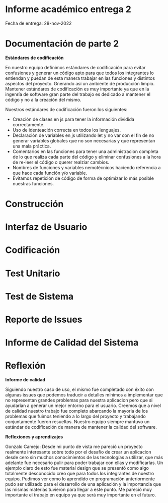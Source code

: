 # Informe académico entrega 2
Fecha de entrega: 28-nov-2022

# Documentación de parte 2 

**Estándares de codificación**

En nuestro equipo definimos estándares de codificación para evitar confusiones y generar un código apto para que todos los integrantes lo entiendan y puedan de esta manera trabajar en las funciones y distintos aspectos del proyecto. Gnerando así un ambiente de producción limpio.
Mantener estándares de codificación es muy importante ya que en la ingenría de software gran parte del trabajo es dedicado a mantener el código y no a la creación del mismo.

Nuestros estándares de codificación fueron los siguientes:

- Creación de clases en js para tener la información dividida correctamente.
- Uso de identeación correcta en todos los lenguajes.
- Declaración de variables en js utilizando let y no var con el fin de no generar variables globales que no son necesarias y que representan una mala práctica.
- Comentarios en las funciones para tener una administracion completa de lo que realiza cada parte del código y eliminar confusiones a la hora de re-leer el código o querer realziar cambios.
- Nombres de funciones y variables nemotécnicos haciendo referencia a que hace cada función y/o variable.
- Evitamos repetición de código de forma de optimizar lo más posible nuestras funciones.

# Construcción



# Interfaz de Usuario

# Codificación

# Test Unitario

# Test de Sistema

# Reporte de Issues

# Informe de Calidad del Sistema

# Reflexión

**Informe de calidad**

Siguiendo nuestro caso de uso, el mismo fue completado con éxito con algunas issues que podemos traducir a detalles mínimos a implementar que no representan grandes problemas para nuestra aplicacion pero que si ayudarían a generar un mejor entorno para el usuario.
Creemos que a nivel de calidad nuestro trabajo fue completo abarcando la mayoria de los problemas que fuimos teniendo a lo largo del proyecto y trabajando conjuntamente fueron resueltos.
Nuestro equipo siempre mantuvo un estándar de codificación de manera de mantener la calidad del software.

**Reflexiones y aprendizajes**

Gonzalo Camejo:
Desde mi punto de vista me pareció un proyecto realmente interesante sobre todo por el desafio de crear un aplicacion desde cero sin muchos conocimientos de las tecnologías a utilizar, que más adelante fue necesario pulir para poder trabajar con ellas y modificarlas.
Un ejemplo claro de esto fue material design que se presentó como algo totalmente desconocido creo que para todos los integrantes de nuestro equipo. 
Pudimos ver como lo aprendido en programación anteriormente pudo ser utilizado para el desarrollo de una aplicación y la importancia que las mismas materias tuvieron para llegar a este punto. Me pareció muy importante el trabajo en equipo ya que será muy importante en el futuro.
